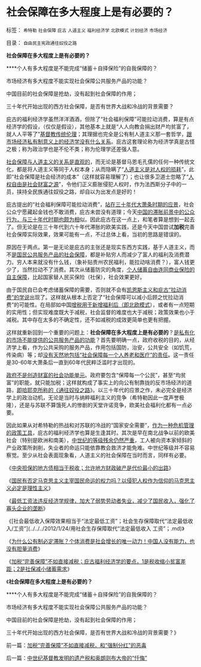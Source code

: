 # 社会保障在多大程度上是有必要的？

标签： `希特勒` `社会保障` `庇古` `人道主义` `福利经济学` `北欧模式` `计划经济` `市场经济` 

目录： `自由民主宪政通往奴役之路`

**社会保障在多大程度上是有必要的？**

****个人有多大程度是不能完成“储蓄＋自择保险”的自我保障的？

市场经济有多大程度不能实现社会保障公共服务产品的功能？

中国目前的社会保障是抢劫，没有起到社会保障的作用；

三十年代开始出现的西方社会保障，是否有世界大战和冷战的背景需要？

庇古的福利经济学虽然洋洋酒酒，但除了“社会福利保障”可能拉动消费，算是有点经济学的假设，（仅仅是假设），其他基本上就是“人人向教会捐出财产均贫富了，就人人平等了”[基督教传统伦理](../../../2011/5/17/人类发展从公有制走向私有制.md)；其理据也完全是公有制人道主义那一套哲学，[跟市场经济私有制意义上的经济学没有什么关系](../../../2011/6/17/逐利的资本保证了物美价廉高安全性.md)。庇古这套理论称为经济学真是古怪之极；称为政治学也是不伦不类；称为伦理学还差强人意。

[社会保障与人道主义的关系是直观的](../../../2009/2/25/企业破产之&quot;人道主义，国道主义，老板道主义关系&quot;.md)，而无论是基督马恩毛孔儒的任何一种传统文化，都是将人道主义等同于人权本身；从而隐瞒了“[人道主义是对人权的损耗](../../../2011/1/26/人权不是人道，人道透支人权.md)”，此即“社会保障是社会经济的成本”（这样就容易理解了）；也让很多卫道士忽略了“[人权自由是社会财富之源](../../../2009/6/26/自由是社会财富生产的源泉，左派注定是乌托邦.md)”，令他们正义膨胀侵犯人权时，作为法西斯分子中的一员，挟持全民族通往奴役之路，却自以为出发点是好的！

庇古提出的“社会福利保障可能拉动消费”，[站在三十年代大萧条时期的应景](../../../2011/3/16/美国大萧条的五条成因.md)，社会公众宁愿藏起金钱也不敢消费，庇古未尝没有道理；今天[中国的滞胀前景中的公众行为，与三十年代时期也颇为相](../../../2010/10/1/拨乱反正就会有“失去的几十年”——&gt;比亡国强！.md)似。因此庇古在这一点上，和笔者算是想到一起去了。但无论是在三十年代到六十年代滞胀的欧美实践，还是今天中国尝试**加税**完善社会保障实际效果，效果可能有一点，不过总体上看，当初的思路是错误的。

原因在于两点。第一是无论是庇古的主张还是现实东西方实践，基于人道主义，而不[是国民公共服务产品的社会保障](../../../2009/12/6/公务员，即公共服务从业员.md)，都是补贴穷人而减少了富人的福利及消费潜力。穷人本来就没有什么钱，（象补贴贵州农民福利，能拉动啥消费？），富人钱更少了，当然拉动不了消费。其次从储蓄防灾的角度，[个人储蓄自由连同商业保险的自主保障](../../../2010/7/18/医改唯一出路就是市场经济去特权化.md)，比起国家替人民买保险（社保），社会效果更好。

由于国民自已会考虑储蓄保障的需要，否则就不会有[凯恩斯主义和庇古“拉动消费”的学说](../../../2011/5/30/“消除贫富差距”的福利主义制造贫困.md)出现了。这样就从根本上否定了“社会保障可以减小后顾之忧拉动消费”的可能性。在局部如中国[增税用于新增福利后（即北欧模式](../../../2011/6/27/不成功的北欧模式的神话背景.md)），或者有一点短期的实用性；但实现难度既大于减税，社会监督的难度也大于减税；政策效果也小于减税。其中存在太多的不确定性，还不如减税的成效更简单也更有把握。

这样就重新回到一个重要的问题上：**社会保障在多大程度上是有必要的**？[是私有化的市场不能提供的公共服务产品的功能](../../../2010/3/28/大政府大福利公有制等同于“国民大家伙合份买消费”.md)？首先要明确一点，政府收税的目的，从经济学上看，作为公共采购的服务产品，作用包括国防，治安，公共安全（如饥荒，传染病）等；却[没有天然地包括“社会保障每一个人养老和医疗”的责任](../../../2011/3/25/基督教伦理“人权高于主权”的谬误.md)。这一责任是30-60年大萧条后一直到60年代民粹泛滥时才出现的。

[政府不是创造财富的社会功能单元](../../../2009/6/19/计划经济创造财富吗？.md)。政府要包含“保障每一个公民”，甚至“均贫富”的职能，就只能加税；这样就构成了事实上的向公有制靠拢的反市场经济的道路，[即哈耶克所称的《通往奴役之路](../../../2011/6/3/工团主义的特权最大化.md)》。以三十年代的应景之作，未必完全是经济学上的政治动机，无论是当时与纳粹福利主义的竞争（希特勒因此一度声誉极隆），还是与苏联不算饿死人的惨剧的天堂许诺竞争，欧美社会福利化都有一点必要。

因此如果从对希特勒的热战和对苏联的冷战的“国家安全需要”，[作为一种危机管理的政策工具](../../../2010/10/5/危机中如何“独裁”，“危机后”如何不独裁？.md)，庇古的福利经济学也算是生逢其时。其次是早在南北战争以前的欧美社会（特别是欧洲和南美），[中世纪的等级残余仍然严重](../../../2010/12/22/科斯是个糊涂虫和马克思主义的新制度学派.md)，工人被向资本家倾斜的产业政策所剥削，失业者的命运只能依靠教会救济才能免难。中世纪等级并不容易察觉。至少从社会表面现象看，人道主义的社会保障在当时而言，同样有必要。

《[中央担保的地方债相当于税收；允许地方财政破产是代价最小的出路](../../../2011/10/24/中央担保的地方债相当于税收，李嘉图等效将被国人熟知.md)》

《[国民有否定马克思主义主宰国民命运的权力吗？以侵犯人权作为信仰的马克思主义必定是理性主义](../../../2012/1/24/国民有否定主宰国民命运的权力吗？侵犯人权的信仰必定是理性主义.md)》

《[最低工资法违反经济学规律，加大了弱势劳动者失业，减少了国民收入，强化了寡头企业的垄断](../../../2012/1/24/最低工资法违反经济学规律，对国民有百害无一利.md)》

《[社会最低收入保障效果相当于“法定最低工资”；社会生存保障取代“法定最低收入/工资”](../../../2012/1/24/用社会生存保障取代“法定最低收入 工资”；.md)》

《[为什么公有制必定滞胀？个体消费是社会增长的唯一动力！中国人没有能力，也没有胆量消费](../../../2012/1/24/为什么公有制必定滞胀？个体消费是社会增长的唯一动力！.md)》

《[加税“完善保障”不如直接减税；庇古福利经济学的要点，1是税收缩小贫富差距；2是社保减小储蓄需求](../../../2012/1/26/加税“完善保障”不如直接减税，和“强制分红”的恶毒.md)》

《**社会保障在多大程度上是有必要的？**

****个人有多大程度是不能完成“储蓄＋自择保险”的自我保障的？

市场经济有多大程度不能实现社会保障公共服务产品的功能？

中国目前的社会保障是抢劫，没有起到社会保障的作用；

三十年代开始出现的西方社会保障，是否有世界大战和冷战的背景需要？》

前一篇：[加税“完善保障”不如直接减税，和“强制分红”的恶毒](../../../2012/1/26/加税“完善保障”不如直接减税，和“强制分红”的恶毒.md)

后一篇：[中世纪基督教发明的遗产税和奥朗则布大帝的“忏悔”](../../../2012/1/26/中世纪基督教发明的遗产税和奥朗则布大帝的“忏悔”.md)